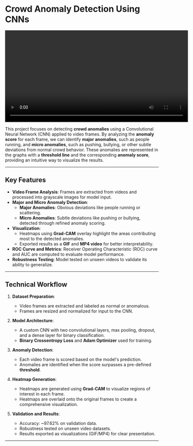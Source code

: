 # Crowd Anomaly Detection Using CNNs

<video width="600" controls>
  <source src="HeatMapSample.mp4" type="video/mp4">
  Your browser does not support the video tag.
</video>

This project focuses on detecting **crowd anomalies** using a Convolutional Neural Network (CNN) applied to video frames. By analyzing the **anomaly score** for each frame, we can identify **major anomalies**, such as people running, and **micro anomalies**, such as pushing, bullying, or other subtle deviations from normal crowd behavior. These anomalies are represented in the graphs with a **threshold line** and the corresponding **anomaly score**, providing an intuitive way to visualize the results.

---

## Key Features

- **Video Frame Analysis**: Frames are extracted from videos and processed into grayscale images for model input.
- **Major and Micro Anomaly Detection**:
  - **Major Anomalies**: Obvious deviations like people running or scattering.
  - **Micro Anomalies**: Subtle deviations like pushing or bullying, detected through refined anomaly scoring.
- **Visualization**:
  - Heatmaps using **Grad-CAM** overlay highlight the areas contributing most to the detected anomalies.
  - Exported results as a **GIF** and **MP4 video** for better interpretability.
- **ROC Curve and Metrics**: Receiver Operating Characteristic (ROC) curve and AUC are computed to evaluate model performance.
- **Robustness Testing**: Model tested on unseen videos to validate its ability to generalize.

---

## Technical Workflow

1. **Dataset Preparation**:
   - Video frames are extracted and labeled as normal or anomalous.
   - Frames are resized and normalized for input to the CNN.

2. **Model Architecture**:
   - A custom CNN with two convolutional layers, max pooling, dropout, and a dense layer for binary classification.
   - **Binary Crossentropy Loss** and **Adam Optimizer** used for training.

3. **Anomaly Detection**:
   - Each video frame is scored based on the model's prediction.
   - Anomalies are identified when the score surpasses a pre-defined **threshold**.

4. **Heatmap Generation**:
   - Heatmaps are generated using **Grad-CAM** to visualize regions of interest in each frame.
   - Heatmaps are overlaid onto the original frames to create a comprehensive visualization.

5. **Validation and Results**:
   - Accuracy: ~97.62% on validation data.
   - Robustness tested on unseen video datasets.
   - Results exported as visualizations (GIF/MP4) for clear presentation.

---

